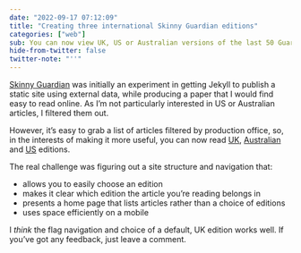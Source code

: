 ```yaml
---
date: "2022-09-17 07:12:09"
title: "Creating three international Skinny Guardian editions"
categories: ["web"]
sub: You can now view UK, US or Australian versions of the last 50 Guardian articles.
hide-from-twitter: false
twitter-note: "''"
---
```


[Skinny Guardian](https://www.skinnyguardian.xyz) was initially an experiment in getting Jekyll to publish a static site using external data, while producing a paper that I would find easy to read online. As I’m not particularly interested in US or Australian articles, I filtered them out.

However, it’s easy to grab a list of articles filtered by production office, so, in the interests of making it more useful, you can now read [UK](https://www.skinnyguardian.xyz), [Australian](https://www.skinnyguardian.xyz/au) and [US](https://www.skinnyguardian.xyz/us) editions.

The real challenge was figuring out a site structure and navigation that:

* allows you to easily choose an edition
* makes it clear which edition the article you’re reading belongs in
* presents a home page that lists articles rather than a choice of editions
* uses space efficiently on a mobile

I _think_ the flag navigation and choice of a default, UK edition works well. If you’ve got any feedback, just leave a comment.
